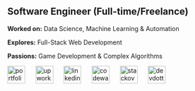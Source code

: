## **Software Engineer (Full-time/Freelance)**
**Worked on:** Data Science, Machine Learning & Automation

**Explores:** Full-Stack Web Development

**Passions:** Game Development & Complex Algorithms

[<img src='https://cdn.simpleicons.org/icloud' alt='portfolio' height='40'>](https://castilloglenn.github.io/)&nbsp;&nbsp;&nbsp;&nbsp;&nbsp;&nbsp;[<img src='https://cdn.simpleicons.org/upwork' alt='upwork' height='40'>](https://www.upwork.com/freelancers/~0134c73d8fad9c2581)&nbsp;&nbsp;&nbsp;&nbsp;&nbsp;&nbsp;[<img src='https://cdn.simpleicons.org/linkedin' alt='linkedin' height='40'>](https://www.linkedin.com/in/allen-glenn-castillo/)&nbsp;&nbsp;&nbsp;&nbsp;&nbsp;&nbsp;[<img src='https://cdn.simpleicons.org/codewars' alt='codewars' height='40'>](https://www.codewars.com/users/castilloglenn)&nbsp;&nbsp;&nbsp;&nbsp;&nbsp;&nbsp;[<img src='https://cdn.simpleicons.org/stackoverflow' alt='stackoverflow' height='40'>](https://stackoverflow.com/users/12091931/glenn)&nbsp;&nbsp;&nbsp;&nbsp;&nbsp;&nbsp;[<img src='https://cdn.simpleicons.org/devdotto/black/white' alt='devdotto' height='40'>](https://dev.to/castilloglenn)     

